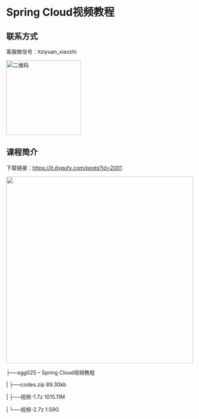 # Spring Cloud视频教程

## 联系方式

客服微信号：itziyuan_xiaozhi

<img src="https://ziyuanyun.oss-cn-guangzhou.aliyuncs.com/common/20240614073449/666b82192834a.jpg" width="200" height="200" alt="二维码">

## 课程简介

下载链接：https://it.dyqufx.com/posts?id=2001

<img src="https://ziyuanyun.oss-cn-guangzhou.aliyuncs.com/yun/20240515183624/66449028cab05.jpg" width="500" alt="">

  ├──sgg025 &#8211; Spring Cloud视频教程

 | ├──codes.zip 89.30kb

 | ├──视频-1.7z 1015.11M

 | └──视频-2.7z 1.59G

  